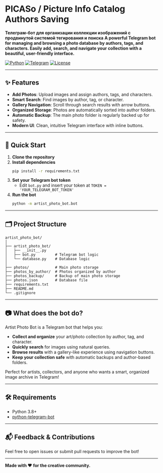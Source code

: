 # PICASo / Picture Info Catalog Authors Saving
**Телеграм-бот для организации коллекции изображений с продвинутой системой тегирования и поиска**
**A powerful Telegram bot for managing and browsing a photo database by authors, tags, and characters. Easily add, search, and navigate your collection with a beautiful, user-friendly interface.**


[![Python](https://img.shields.io/badge/Python-3.9+-yellow?logo=python)](https://www.python.org/)
[![Telegram](https://img.shields.io/badge/Telegram%20Bot-API%2020+-blue?logo=telegram)](https://core.telegram.org/bots/api)
[![License](https://img.shields.io/badge/License-MIT-green)](LICENSE)


---

## ✨ Features

- **Add Photos**: Upload images and assign authors, tags, and characters.
- **Smart Search**: Find images by author, tag, or character.
- **Gallery Navigation**: Scroll through search results with arrow buttons.
- **Organized Storage**: Photos are automatically sorted into author folders.
- **Automatic Backup**: The main photo folder is regularly backed up for safety.
- **Modern UI**: Clean, intuitive Telegram interface with inline buttons.

---

## 🚀 Quick Start

1. **Clone the repository**
2. **Install dependencies**
   ```bash
   pip install -r requirements.txt
   ```
3. **Set your Telegram bot token**
   - Edit `bot.py` and insert your token at `TOKEN = 'YOUR_TELEGRAM_BOT_TOKEN'`
4. **Run the bot**
   ```bash
   python -m artist_photo_bot.bot
   ```

---

## 🗂️ Project Structure

```
artist_photo_bot/
│
├── artist_photo_bot/
│   ├── __init__.py
│   ├── bot.py         # Telegram bot logic
│   └── database.py    # Database logic
│
├── photos/            # Main photo storage
├── photos_by_author/  # Photos organized by author
├── photos_backup/     # Backup of main photo storage
├── photos.json        # Database file
├── requirements.txt
├── README.md
└── .gitignore
```

---

## 📷 What does the bot do?

Artist Photo Bot is a Telegram bot that helps you:
- **Collect and organize** your art/photo collection by author, tag, and character.
- **Quickly search** for images using natural queries.
- **Browse results** with a gallery-like experience using navigation buttons.
- **Keep your collection safe** with automatic backups and author-based folders.

Perfect for artists, collectors, and anyone who wants a smart, organized image archive in Telegram!

---

## 🛠️ Requirements
- Python 3.8+
- [python-telegram-bot](https://python-telegram-bot.org/)

---

## 📬 Feedback & Contributions

Feel free to open issues or submit pull requests to improve the bot!

---

**Made with ❤️ for the creative community.**




